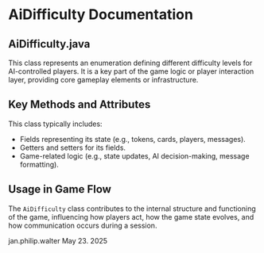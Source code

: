 # AiDifficulty Documentation

## AiDifficulty.java

This class represents an enumeration defining different difficulty levels for AI-controlled players. It is a key part of the game logic or player interaction layer, providing core gameplay elements or infrastructure.

## Key Methods and Attributes

This class typically includes:
- Fields representing its state (e.g., tokens, cards, players, messages).
- Getters and setters for its fields.
- Game-related logic (e.g., state updates, AI decision-making, message formatting).

## Usage in Game Flow

The `AiDifficulty` class contributes to the internal structure and functioning of the game, influencing how players act, how the game state evolves, and how communication occurs during a session.

jan.philip.walter May 23. 2025
